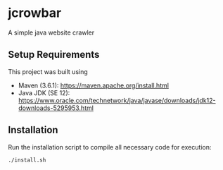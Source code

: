 # jcrowbar
A simple java website crawler

## Setup Requirements

This project was built using
* Maven (3.6.1): https://maven.apache.org/install.html
* Java JDK (SE 12): https://www.oracle.com/technetwork/java/javase/downloads/jdk12-downloads-5295953.html

## Installation

Run the installation script to compile all necessary code for execution:
```
./install.sh
```
